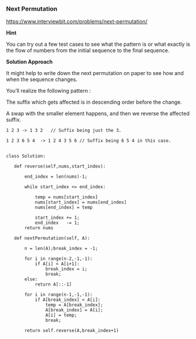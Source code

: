 ### Next Permutation

https://www.interviewbit.com/problems/next-permutation/

**Hint**

You can try out a few test cases to see what the pattern is or what exactly is the flow of numbers from the initial sequence to the final sequence.


**Solution Approach**

It might help to write down the next permutation on paper to see how and when the sequence changes.

You’ll realize the following pattern :

The suffix which gets affected is in descending order before the change.

A swap with the smaller element happens, and then we reverse the affected suffix.

    1 2 3 -> 1 3 2   // Suffix being just the 3. 

    1 2 3 6 5 4  -> 1 2 4 3 5 6 // Suffix being 6 5 4 in this case.
    
    
 ``` 
 
 class Solution:

    def reverse(self,nums,start_index):
        
        end_index = len(nums)-1;
        
        while start_index <= end_index:
            
            temp = nums[start_index]
            nums[start_index] = nums[end_index]
            nums[end_index] = temp
            
            start_index += 1;
            end_index   -= 1;
        return nums

    def nextPermutation(self, A):

        n = len(A);break_index = -1;

        for i in range(n-2,-1,-1):
            if A[i] < A[i+1]:
                break_index = i;
                break;
        else:
            return A[::-1]
        
        for i in range(n-1,-1,-1):
            if A[break_index] < A[i]:
                temp = A[break_index];
                A[break_index] = A[i];
                A[i] = temp;
                break;
        
        return self.reverse(A,break_index+1)
 


 
 
 ```
